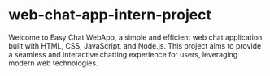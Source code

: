 # web-chat-app-intern-project
Welcome to Easy Chat WebApp, a simple and efficient web chat application built with HTML, CSS, JavaScript, and Node.js. This project aims to provide a seamless and interactive chatting experience for users, leveraging modern web technologies.
